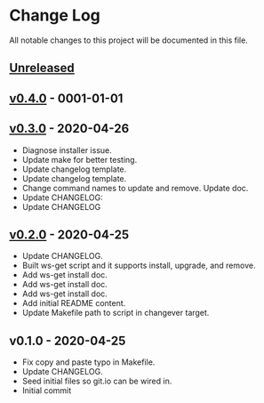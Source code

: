 # Change Log

All notable changes to this project will be documented in this file.

<a name="unreleased"></a>
## [Unreleased]



<a name="v0.4.0"></a>
## [v0.4.0] - 0001-01-01



<a name="v0.3.0"></a>
## [v0.3.0] - 2020-04-26

- Diagnose installer issue.
- Update make for better testing.
- Update changelog template.
- Update changelog template.
- Change command names to update and remove. Update doc.
- Update CHANGELOG:
- Update CHANGELOG


<a name="v0.2.0"></a>
## [v0.2.0] - 2020-04-25

- Update CHANGELOG.
- Built ws-get script and it supports install, upgrade, and remove.
- Add ws-get install doc.
- Add ws-get install doc.
- Add ws-get install doc.
- Add initial README content.
- Update Makefile path to script in changever target.


<a name="v0.1.0"></a>
## v0.1.0 - 2020-04-25

- Fix copy and paste typo in Makefile.
- Update CHANGELOG.
- Seed initial files so git.io can be wired in.
- Initial commit


[Unreleased]: https://github.com/continuul/ws-get/compare/v0.4.0...HEAD
[v0.4.0]: https://github.com/continuul/ws-get/compare/v0.3.0...v0.4.0
[v0.3.0]: https://github.com/continuul/ws-get/compare/v0.2.0...v0.3.0
[v0.2.0]: https://github.com/continuul/ws-get/compare/v0.1.0...v0.2.0
